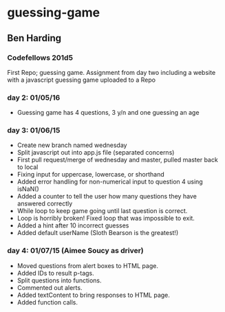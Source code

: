 # guessing-game
<h2>Ben Harding</h2>
<h3>Codefellows 201d5</h3>

First Repo; guessing game.  Assignment from day two including a website with a javascript guessing game uploaded to a Repo

<h3>day 2: 01/05/16</h3>
<ul>
  <li>Guessing game has 4 questions, 3 y/n and one guessing an age</li>
</ul>

<h3>day 3: 01/06/15</h3>
<ul>
  <li>Create new branch named wednesday</li>
  <li>Split javascript out into app.js file (separated concerns)</li>
  <li>First pull request/merge of wednesday and master, pulled master back to local</li>
  <li>Fixing input for uppercase, lowercase, or shorthand</li>
  <li>Added error handling for non-numerical input to question 4 using isNaN()</li>
  <li>Added a counter to tell the user how many questions they have answered correctly</li>
  <li>While loop to keep game going until last question is correct.</li>
  <li>Loop is horribly broken!  Fixed loop that was impossible to exit.</li>
  <li>Added a hint after 10 incorrect guesses</li>
  <li>Added default userName (Sloth Bearson is the greatest!)</li>
</ul>
<h3>day 4: 01/07/15 (Aimee Soucy as driver)</h3>
<ul>
  <li>Moved questions from alert boxes to HTML page.</li>
  <li>Added IDs to result p-tags.</li>
  <li>Split questions into functions.</li>
  <li>Commented out alerts.</li>
  <li>Added textContent to bring responses to HTML page.</li>
  <li>Added function calls.</li>
</ul>  
